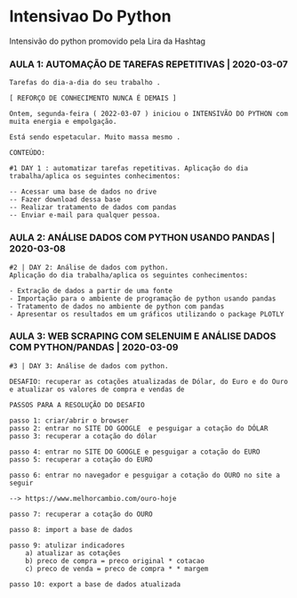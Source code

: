 # Intensivao Do Python
Intensivão do python promovido pela Lira da Hashtag


### AULA 1: AUTOMAÇÃO DE TAREFAS REPETITIVAS | 2020-03-07


    Tarefas do dia-a-dia do seu trabalho .

    [ REFORÇO DE CONHECIMENTO NUNCA É DEMAIS ]

    Ontem, segunda-feira ( 2022-03-07 ) iniciou o INTENSIVÃO DO PYTHON com muita energia e empolgação.

    Está sendo espetacular. Muito massa mesmo .

    CONTEÚDO:

    #1 DAY 1 : automatizar tarefas repetitivas. Aplicação do dia trabalha/aplica os seguintes conhecimentos:

    -- Acessar uma base de dados no drive
    -- Fazer download dessa base
    -- Realizar tratamento de dados com pandas
    -- Enviar e-mail para qualquer pessoa.


### AULA 2: ANÁLISE DADOS COM PYTHON USANDO PANDAS | 2020-03-08



    #2 | DAY 2: Análise de dados com python.
    Aplicação do dia trabalha/aplica os seguintes conhecimentos:

    - Extração de dados a partir de uma fonte
    - Importação para o ambiente de programação de python usando pandas
    - Tratamento de dados no ambiente de python com pandas
    - Apresentar os resultados em um gráficos utilizando o package PLOTLY



### AULA 3: WEB SCRAPING COM SELENUIM E ANÁLISE DADOS COM PYTHON/PANDAS | 2020-03-09

    #3 | DAY 3: Análise de dados com python.

    DESAFIO: recuperar as cotações atualizadas de Dólar, do Euro e do Ouro e atualizar os valores de compra e vendas de

    PASSOS PARA A RESOLUÇÃO DO DESAFIO

    passo 1: criar/abrir o browser
    passo 2: entrar no SITE DO GOOGLE  e pesguigar a cotação do DÓLAR
    passo 3: recuperar a cotação do dólar

    passo 4: entrar no SITE DO GOOGLE e pesguigar a cotação do EURO
    passo 5: recuperar a cotação do EURO

    passo 6: entrar no navegador e pesguigar a cotação do OURO no site a seguir

    --> https://www.melhorcambio.com/ouro-hoje

    passo 7: recuperar a cotação do OURO

    passo 8: import a base de dados

    passo 9: atulizar indicadores
        a) atualizar as cotações
        b) preco de compra = preco original * cotacao
        c) preco de venda = preco de compra * * margem

    passo 10: export a base de dados atualizada
